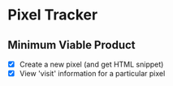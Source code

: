 # Pixel Tracker

## Minimum Viable Product
- [x] Create a new pixel (and get HTML snippet)
- [x] View 'visit' information for a particular pixel